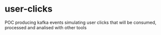 # user-clicks
POC producing kafka events simulating user clicks that will be consumed, processed and analised with other tools
